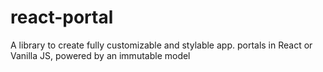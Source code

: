 # react-portal

A library to create fully customizable and stylable app. portals in React or Vanilla JS, powered by an immutable model
